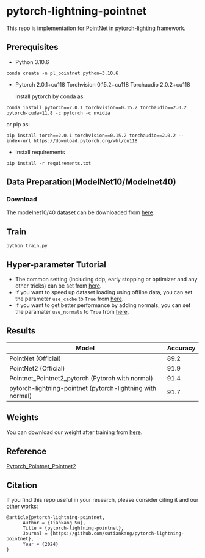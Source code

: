 # pytorch-lightning-pointnet
This repo is implementation for [PointNet](https://openaccess.thecvf.com/content_cvpr_2017/papers/Qi_PointNet_Deep_Learning_CVPR_2017_paper.pdf) in [pytorch-lighting](https://github.com/Lightning-AI/pytorch-lightning) framework.

## Prerequisites
- Python 3.10.6
```
conda create -n pl_pointnet python=3.10.6
```
- Pytorch 2.0.1+cu118 Torchvision 0.15.2+cu118 Torchaudio 2.0.2+cu118
  
  Install pytorch by conda as:
  
```
conda install pytorch==2.0.1 torchvision==0.15.2 torchaudio==2.0.2 pytorch-cuda=11.8 -c pytorch -c nvidia 
```
  
  or pip as:
  
```
pip install torch==2.0.1 torchvision==0.15.2 torchaudio==2.0.2 --index-url https://download.pytorch.org/whl/cu118
```
- Install requirements
```
pip install -r requirements.txt
```

## Data Preparation(ModelNet10/Modelnet40)
### Download
The modelnet10/40 dataset can be downloaded from [here](https://github.com/yanx27/Pointnet_Pointnet2_pytorch?tab=readme-ov-file).

## Train
```
python train.py
```

## Hyper-parameter Tutorial
- The common setting (including ddp, early stopping or optimizer and any other tricks) can be set from [here](https://github.com/sutiankang/pytorch-lightning-pointnet/blob/main/configs/default.yaml).
- If you want to speed up dataset loading using offline data, you can set the parameter ```use_cache``` to ```True``` from [here](https://github.com/sutiankang/pytorch-lightning-pointnet/blob/main/configs/datasets/modelnet40_normal_resampled.yaml). 
- If you want to get better performance by adding normals, you can set the paramater ```use_normals``` to ```True``` from [here](https://github.com/sutiankang/pytorch-lightning-pointnet/blob/main/configs/datasets/modelnet40_normal_resampled.yaml).

## Results
| Model | Accuracy |
|--|--|
| PointNet (Official) |  89.2 |
| PointNet2 (Official) | 91.9 |
| Pointnet_Pointnet2_pytorch (Pytorch with normal) |  91.4 |
| pytorch-lightning-pointnet (pytorch-lightning with normal) |  91.7 |

## Weights
You can download our weight after training from [here](https://drive.google.com/drive/folders/14iv_pvSM9Og0rVIoIdCT-_nbuNAXot5f?usp=sharing).

## Reference
[Pytorch_Pointnet_Pointnet2](https://github.com/yanx27/Pointnet_Pointnet2_pytorch)

## Citation
If you find this repo useful in your research, please consider citing it and our other works:
```
@article{pytorch-lightning-pointnet,
      Author = {Tiankang Su},
      Title = {pytorch-lightning-pointnet},
      Journal = {https://github.com/sutiankang/pytorch-lightning-pointnet},
      Year = {2024}
}
```
